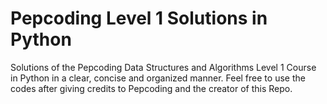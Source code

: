 # Pepcoding Level 1 Solutions in Python
Solutions of the Pepcoding Data Structures and Algorithms Level 1 Course in Python in a clear, concise and organized manner. Feel free to use the codes after giving credits to Pepcoding and the creator of this Repo.
